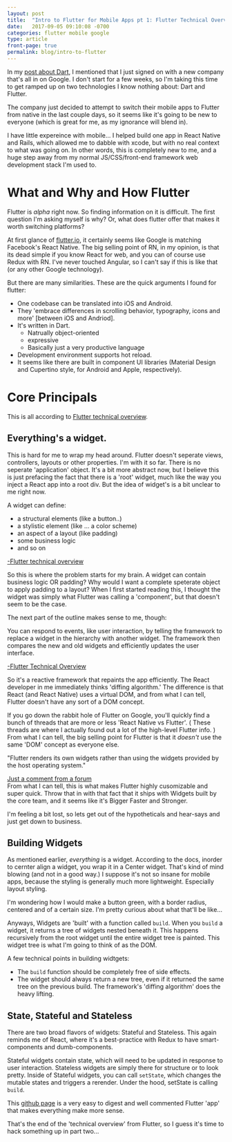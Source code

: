 ```yaml
---
layout: post
title:  "Intro to Flutter for Mobile Apps pt 1: Flutter Technical Overview"
date:   2017-09-05 09:10:08 -0700
categories: flutter mobile google
type: article
front-page: true
permalink: blog/intro-to-flutter
---
```


In my [post about Dart](/blog/dart), I mentioned that I just signed on with a new company that's all in on Google. I don't start for a few weeks, so I'm taking this time to get ramped up on two technologies I know nothing about: Dart and Flutter.

The company just decided to attempt to switch their mobile apps to Flutter from native in the last couple days, so it seems like it's going to be new to everyone (which is great for me, as my ignorance will blend in).

I have little expereince with mobile... I helped build one app in React Native and Rails, which allowed me to dabble with xcode, but with no real context to what was going on. In other words, this is completely new to me, and a huge step away from my normal JS/CSS/front-end framework web development stack I'm used to.

# What and Why and How Flutter

Flutter is *alpha* right now. So finding information on it is difficult. The first question I'm asking myself is why? Or, what does flutter offer that makes it worth switching platforms?

At first glance of [flutter.io](http://flutter.io), it certainly seems like Google is matching Facebook's React Native. The big selling point of RN, in my opinion, is that its dead simple if you know React for web, and you can of course use Redux with RN. I've never touched Angular, so I can't say if this is like that (or any other Google technology).

But there are many similarities. These are the quick arguments I found for flutter:
* One codebase can be translated into iOS and Android.
* They 'embrace differences in scrolling behavior, typography, icons and more' [between iOS and Andriod].
* It's written in Dart.
  * Natrually object-oriented
  * expressive
  * Basically just a very productive language
* Development environment supports hot reload.
* It seems like there are built in component UI libraries (Material Design and Cupertino style, for Android and Apple, respectively).

# Core Principals

This is all according to [Flutter technical overview](https://flutter.io/technical-overview/).

## Everything's a **widget**.
This is hard for me to wrap my head around. Flutter doesn't seperate views, controllers, layouts or other properties. I'm with it so far. There is no seperate 'application' object. It's a bit more abstract now, but I believe this is just prefacing the fact that there is a 'root' widget, much like the way you inject a React app into a root div. But the idea of widget's is a bit unclear to me right now.

<div class='technical-quote'>
  <p>
    A widget can define:
    <ul>
      <li>a structural elements (like a button..)</li>
      <li>a stylistic element (like ... a color scheme)</li>
      <li>an aspect of a layout (like padding)</li>
      <li>some business logic</li>
      <li>and so on</li>
    </ul>
  </p>
  <a class='citation' href='https://flutter.io/technical-overview/'>-Flutter technical overview</a>
</div>

So this is where the problem starts for my brain. A widget can contain business logic OR padding? Why would I want a complete speterate object to apply padding to a layout? When I first started reading this, I thought the widget was simply what Flutter was calling a 'component', but that doesn't seem to be the case.

The next part of the outline makes sense to me, though:

<div class='technical-quote'>
  <p>
    You can respond to events, like user interaction, by telling the framework to replace a widget in the hierarchy with another widget. The framework then compares the new and old widgets and efficiently updates the user interface. 
  </p>
  <a class='citation' href='https://flutter.io/technical-overview/'>-Flutter Technical Overview</a>
</div>

So it's a reactive framework that repaints the app efficiently. The React developer in me immediately thinks 'diffing algorithm.' The difference is that React (and React Native) uses a virtual DOM, and from what I can tell, Flutter doesn't have any sort of a DOM concept. 

If you go down the rabbit hole of Flutter on Google, you'll quickly find a bunch of threads that are more or less 'React Native vs Flutter'. ( These threads are where I actually found out a lot of the high-level Flutter info. ) From what I can tell, the big selling point for Flutter is that it *doesn't* use the same 'DOM' concept as everyone else. 

<div class='technical-quote'>
  <p>
  "Flutter renders its own widgets rather than using the widgets provided by the host operating system." 
  </p>
  <a class='citation' href='https://groups.google.com/forum/#!topic/flutter-dev/49DpZm0xbNk'> Just a comment from a forum </a>
</div>
From what I can tell, this is what makes Flutter highly cusomizable and super quick. Throw that in with that fact that it ships with Widgets built by the core team, and it seems like it's Bigger Faster and Stronger. 

I'm feeling a bit lost, so lets get out of the hypotheticals and hear-says and just get down to business.

## Building Widgets

As mentioned earlier, *everything* is a widget. According to the docs, inorder to cernter align a widget, you wrap it in a Center widget. That's kind of mind blowing (and not in a good way.) I suppose it's not so insane for mobile apps, because the styling is generally much more lightweight. Especially layout styling.

I'm wondering how I would make a button green, with a border radius, centered and of a certain size. I'm pretty curious about what that'll be like...

Anyways, Widgets are 'built' with a function called `build`. When you `build` a widget, it returns a tree of widgets nested beneath it. This happens recursively from the root widget until the entire widget tree is painted. This widget tree is what I'm going to think of as the DOM.

A few technical points in building widtgets:
* The `build` function should be completely free of side effects. 
* The widget should always return a new tree, even if it returned the same tree on the previous build. The framework's 'diffing algorithm' does the heavy lifting.


## State, Stateful and Stateless

There are two broad flavors of widgets: Stateful and Stateless. This again reminds me of React, where it's a best-practice with Redux to have smart-components and dumb-components.

Stateful widgets contain state, which will need to be updated in response to user interaction. Stateless widgets are simply there for structure or to look pretty. Inside of Stateful widgets, you can call `setState`, which changes the mutable states and triggers a rerender. Under the hood, setState is calling `build`.

This [github page](https://github.com/flutter/flutter/blob/master/packages/flutter_tools/templates/create/lib/main.dart.tmpl) is a very easy to digest and well commented Flutter 'app' that makes everything make more sense. 


That's the end of the 'technical overview' from Flutter, so I guess it's time to hack something up in part two...



